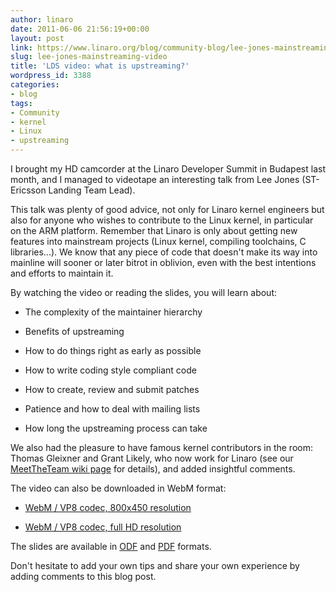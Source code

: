 ```yaml
---
author: linaro
date: 2011-06-06 21:56:19+00:00
layout: post
link: https://www.linaro.org/blog/community-blog/lee-jones-mainstreaming-video/
slug: lee-jones-mainstreaming-video
title: 'LDS video: what is upstreaming?'
wordpress_id: 3388
categories:
- blog
tags:
- Community
- kernel
- Linux
- upstreaming
---
```


I brought my HD camcorder at the Linaro Developer Summit in Budapest last month, and I managed to videotape an interesting talk from Lee Jones (ST-Ericsson Landing Team Lead).

This talk was plenty of good advice, not only for Linaro kernel engineers but also for anyone who wishes to contribute to the Linux kernel, in particular on the ARM platform. Remember that Linaro is only about getting new features into mainstream projects (Linux kernel, compiling toolchains, C libraries...). We know that any piece of code that doesn't make its way into mainline will sooner or later bitrot in oblivion, even with the best intentions and efforts to maintain it.

By watching the video or reading the slides, you will learn about:


  * The complexity of the maintainer hierarchy


  * Benefits of upstreaming


  * How to do things right as early as possible


  * How to write coding style compliant code


  * How to create, review and submit patches


  * Patience and how to deal with mailing lists


  * How long the upstreaming process can take



We also had the pleasure to have famous kernel contributors in the room: Thomas Gleixner and Grant Likely, who now work for Linaro (see our [MeetTheTeam wiki page](https://wiki.linaro.org/MeetTheTeam) for details), and added insightful comments.


The video can also be downloaded in WebM format:


  * [WebM / VP8 codec, 800x450 resolution](http://free-electrons.com/pub/video/2011/may/lds-2011-05-jones-mainstreaming-450p.webm)


  * [WebM / VP8 codec, full HD resolution](http://free-electrons.com/pub/video/2011/may/lds-2011-05-jones-mainstreaming.webm)



The slides are available in [ODF](http://free-electrons.com/pub/video/2011/may/lds-2011-05-jones-mainstreaming.odp) and [PDF](http://free-electrons.com/pub/video/2011/may/lds-2011-05-jones-mainstreaming.pdf) formats.

Don't hesitate to add your own tips and share your own experience by adding comments to this blog post.
